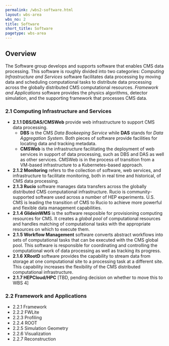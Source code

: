 ```yaml
---
permalink: /wbs2-software.html
layout: wbs-area
wbs_no: 2
title: Software
short_title: Software
pagetype: wbs-area
---
```


## Overview
The Software group develops and supports software that enables CMS data processing.  This software is roughly divided into two categories:  *Computing Infrastructure and Services* software facilitates data processing by moving data and scheduling computational tasks to distribute data processing across the globally distributed CMS computational resources. *Framework and Applications* software provides the physics algorithms, detector simulation, and the supporting framework that processes CMS data. 

### 2.1 Computing Infrastructure and Services
* **2.1.1 DBS/DAS/CMSWeb** provide web infrastructure to support CMS data processing.
    * **DBS** is the CMS *Data Bookeeping Service* while **DAS** stands for *Data Aggregation System*.  Both pieces of software provide facilities for locating data and tracking metadata.
    * **CMSWeb** is the infrastructure facilitating the deployment of web services in support of data processing, such as DBS and DAS as well as other services.  CMSWeb is in the process of transition from a VM-based infrastructure to a Kubernetes-based approach.
* **2.1.2 Monitoring** refers to the collection of software, web services, and infrastructure to facilitate monitoring, both in real time and historical, of CMS data processing.
* **2.1.3 Rucio** software manages data transfers across the globally distributed CMS computational infrastructure.  Rucio is community-supported software used across a number of HEP experiments.  U.S. CMS is leading the transition of CMS to Rucio to achieve more powerful and flexible data management capabilities.
* **2.1.4 GlideinWMS** is the software resposible for provisioning computing resources for CMS.  It creates a *global pool* of computational resources and handles matching of computational tasks with the appropriate resources on which to execute them.
* **2.1.5 Workflow Management** software converts abstract workflows into sets of computational tasks that can be executed with the CMS global pool.  This software is responsible for coordinating and controlling the computational work of data processing as well as tracking its progress.
* **2.1.6 XRootD** software provides the capability to stream data from storage at one computational site to a processing task at a different site.  This capability increases the flexibility of the CMS distributed computational infrastructure.
* **2.1.7 HEPCloud/HPC** \[TBD, pending decision on whether to move this to WBS 4\]

### 2.2 Framework and Applications
* 2.2.1 Framework
* 2.2.2 FWLite
* 2.2.3 Profiling
* 2.2.4 ROOT
* 2.2.5 Simulation Geometry
* 2.2.6 Visualization
* 2.2.7 Reconstruction
